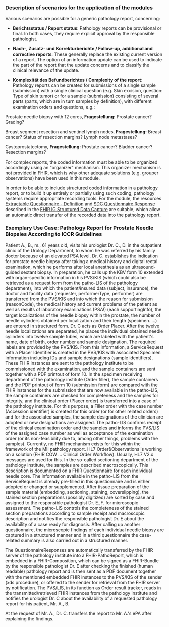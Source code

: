 ### Description of scenarios for the application of the modules

Various scenarios are possible for a generic pathology report, concerning:

* **Berichtsstatus / Report status**: Pathology reports can be provisional or final. In both cases, they require explicit approval by the responsible pathologist.

* **Nach-, Zusatz- und Korrekturberichte / Follow-up, additional and corrective reports**: These generally replace the existing current version of a report. The option of an information update can be used to indicate the part of the report that the update concerns and to classify the clinical relevance of the update.

* **Komplexität des Befundberichtes / Complexity of the report**: Pathology reports can be created for submissions of a single sample (submission) with a single clinical question (e.g. Skin excision, question: Type of skin tumor) or for a sample (submission) consisting of several parts (parts, which are in turn samples by definition), with different examination orders and questions, e.g.:

Prostate needle biopsy with 12 cores, **Fragestellung:** Prostate cancer? Grading?

Breast segment resection and sentinel lymph nodes, **Fragestellung:** Breast cancer? Status of resection margins? Lymph node metastases?

Cystoprostatectomy, **Fragestellung:** Prostate cancer? Bladder cancer? Resection margins?

For complex reports, the coded information must be able to be organized accordingly using an "organizer" mechanism. This organizer mechanism is not provided in FHIR, which is why other adequate solutions (e.g. grouper observations) have been used in this module.

In order to be able to include structured coded information in a pathology report, or to build it up entirely or partially using such coding, pathology systems require appropriate recording tools. For the module, the resources [Extractable Questionnaire - Definition](http://hl7.org/fhir/uv/sdc/STU3/StructureDefinition-sdc-questionnaire-extr-defn.html) and [SDC Questionnaire Response](http://hl7.org/fhir/uv/sdc/STU3/StructureDefinition-sdc-questionnaireresponse.html) described in the [FHIR IG Structured Data Capture](http://hl7.org/fhir/uv/sdc/STU3/index.html) are suitable, which allow an automatic direct transfer of the recorded data into the pathology report.

### Exemplary Use Case: Pathology Report for Prostate Needle Biopsies According to ICCR Guidelines

Patient A., B., m., 61 years old, visits his urologist Dr. C., D. in the outpatient clinic of the Urology Department, to whom he was referred by his family doctor because of an elevated PSA level. Dr. C. establishes the indication for prostate needle biopsy after taking a medical history and digital rectal examination, which he performs after local anesthesia as an ultrasound-guided sextant biopsy.
In preparation, he calls up the KBV form 10 extended with organ-specific information in his PVS/KIS (which could also be retrieved as a request form from the patho-LIS of the pathology department), into which the patient/insured data (subject, insurance), the doctor and facility data (requester, performerType, performer) are transferred from the PVS/KIS and into which the reason for submission (reasonCode), the medical history and current problems of the patient as well as results of laboratory examinations (PSA!) (each supportingInfo), the target localizations of the needle biopsy within the prostate, the number of needle cylinders obtained per localization and their length (specimen. …) are entered in structured form. Dr. C acts as Order Placer.
After the twelve needle localizations are separated, he places the individual obtained needle cylinders into twelve sample tubes, which are labeled with the patient's name, date of birth, order number and sample designation. The required labels are provided by the PVS/KIS.
From this information, a ServiceRequest with a Placer Identifier is created in the PVS/KIS with associated Specimen information including IDs and sample designations (sample identifiers). These FHIR instances are sent to the pathology institute to be commissioned with the examination, and the sample containers are sent together with a PDF printout of form 10.
In the specimen receiving department of the pathology institute (Order filler), the sample containers and the PDF printout of form 10 (submission form) are compared with the FHIR instances for the submission that are now available in the patho-LIS, the sample containers are checked for completeness and the samples for integrity, and the clinical order (Placer order) is transferred into a case of the pathology institute. For this purpose, a Filler order with the case number (Accession identifier) is created for this order (or for other related orders) and for the associated samples, the sample designations of the clinician are adopted or new designations are assigned.
The patho-LIS confirms receipt of the clinical examination order and the samples and informs the PVS/LIS of the assigned case number as well as acceptance of the examination order (or its non-feasibility due to, among other things, problems with the samples). Currently, no FHIR mechanism exists for this within the framework of the MII pathology report. HL7 Order&Observations is working on a solution (FHIR COW ... Clinical Order Workflow). Usually, HL7 V2.x messages are used for this.
In the so-called sectioning department of the pathology institute, the samples are described macroscopically. This description is documented on a FHIR Questionnaire for each individual needle core. The information available in the patho-LIS from the ServiceRequest is already pre-filled in this questionnaire and is either adopted or changed or supplemented.
After tissue preparation of the sample material (embedding, sectioning, staining, coverslipping), the stained section preparations (possibly digitized) are sorted by case and assigned to the responsible pathologist Dr. E.,F. for microscopic assessment. The patho-LIS controls the completeness of the stained section preparations according to sample receipt and macroscopic description and notifies the responsible pathologist Dr. E about the availability of a case ready for diagnosis.
After calling up another questionnaire, the microscopic findings of each individual needle biopsy are captured in a structured manner and in a third questionnaire the case-related summary is also carried out in a structured manner.

The QuestionnaireResponses are automatically transferred by the FHIR server of the pathology institute into a FHIR-PathoReport, which is embedded in a FHIR-Composition, which can be signed as a FHIR-Bundle by the responsible pathologist Dr. E after checking the finished (human readable) pathology report and is then sent as a PDF document together with the mentioned embedded FHIR instances to the PVS/KIS of the sender (xds procedure), or offered to the sender for retrieval from the FHIR server by notification.
The PVS/LIS, in its function as Order result tracker, reads in the transmitted/retrieved FHIR instances from the pathology institute and notifies the urologist Dr. C about the availability of a requested pathology report for his patient, Mr. A., B.

At the request of Mr. A., Dr. C. transfers the report to Mr. A.'s ePA after explaining the findings.